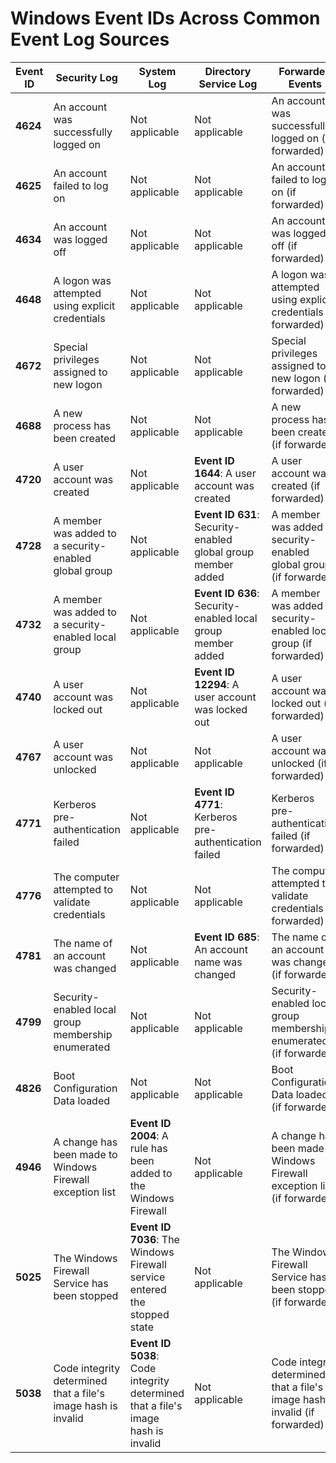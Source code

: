 # Windows Event IDs Across Common Event Log Sources

| **Event ID** | **Security Log**                                       | **System Log**                                                     | **Directory Service Log**                                | **Forwarded Events**                                      |
|--------------|--------------------------------------------------------|--------------------------------------------------------------------|----------------------------------------------------------|----------------------------------------------------------|
| **4624**     | An account was successfully logged on                  | Not applicable                                                     | Not applicable                                           | An account was successfully logged on (if forwarded)      |
| **4625**     | An account failed to log on                            | Not applicable                                                     | Not applicable                                           | An account failed to log on (if forwarded)                |
| **4634**     | An account was logged off                              | Not applicable                                                     | Not applicable                                           | An account was logged off (if forwarded)                  |
| **4648**     | A logon was attempted using explicit credentials       | Not applicable                                                     | Not applicable                                           | A logon was attempted using explicit credentials (if forwarded) |
| **4672**     | Special privileges assigned to new logon               | Not applicable                                                     | Not applicable                                           | Special privileges assigned to new logon (if forwarded)   |
| **4688**     | A new process has been created                         | Not applicable                                                     | Not applicable                                           | A new process has been created (if forwarded)             |
| **4720**     | A user account was created                             | Not applicable                                                     | **Event ID 1644**: A user account was created            | A user account was created (if forwarded)                 |
| **4728**     | A member was added to a security-enabled global group  | Not applicable                                                     | **Event ID 631**: Security-enabled global group member added | A member was added to security-enabled global group (if forwarded) |
| **4732**     | A member was added to a security-enabled local group   | Not applicable                                                     | **Event ID 636**: Security-enabled local group member added | A member was added to security-enabled local group (if forwarded) |
| **4740**     | A user account was locked out                          | Not applicable                                                     | **Event ID 12294**: A user account was locked out        | A user account was locked out (if forwarded)              |
| **4767**     | A user account was unlocked                            | Not applicable                                                     | Not applicable                                           | A user account was unlocked (if forwarded)                |
| **4771**     | Kerberos pre-authentication failed                     | Not applicable                                                     | **Event ID 4771**: Kerberos pre-authentication failed    | Kerberos pre-authentication failed (if forwarded)         |
| **4776**     | The computer attempted to validate credentials         | Not applicable                                                     | Not applicable                                           | The computer attempted to validate credentials (if forwarded) |
| **4781**     | The name of an account was changed                     | Not applicable                                                     | **Event ID 685**: An account name was changed            | The name of an account was changed (if forwarded)         |
| **4799**     | Security-enabled local group membership enumerated     | Not applicable                                                     | Not applicable                                           | Security-enabled local group membership enumerated (if forwarded) |
| **4826**     | Boot Configuration Data loaded                         | Not applicable                                                     | Not applicable                                           | Boot Configuration Data loaded (if forwarded)             |
| **4946**     | A change has been made to Windows Firewall exception list | **Event ID 2004**: A rule has been added to the Windows Firewall | Not applicable                                           | A change has been made to Windows Firewall exception list (if forwarded) |
| **5025**     | The Windows Firewall Service has been stopped          | **Event ID 7036**: The Windows Firewall service entered the stopped state | Not applicable                                | The Windows Firewall Service has been stopped (if forwarded) |
| **5038**     | Code integrity determined that a file's image hash is invalid | **Event ID 5038**: Code integrity determined that a file's image hash is invalid | Not applicable                          | Code integrity determined that a file's image hash is invalid (if forwarded) |
